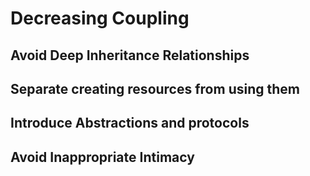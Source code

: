 # Decreasing Coupling

## Avoid Deep Inheritance Relationships

## Separate creating resources from using them

## Introduce Abstractions and protocols

## Avoid Inappropriate Intimacy
